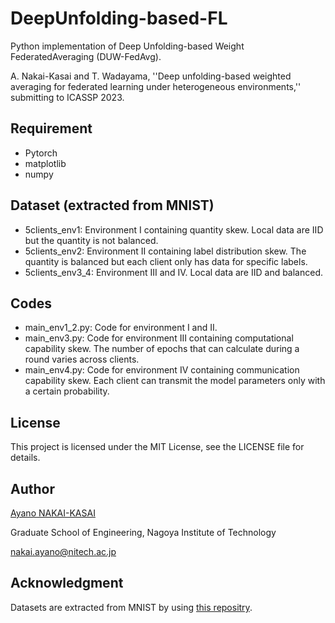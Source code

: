 # DeepUnfolding-based-FL
Python implementation of Deep Unfolding-based Weight FederatedAveraging (DUW-FedAvg).

A. Nakai-Kasai and T. Wadayama, ''Deep unfolding-based weighted averaging for federated learning under heterogeneous environments,'' submitting to ICASSP 2023.


## Requirement
- Pytorch
- matplotlib
- numpy

## Dataset (extracted from MNIST)
- 5clients_env1: Environment I containing quantity skew. Local data are IID but the quantity is not balanced.
- 5clients_env2: Environment II containing label distribution skew. The quantity is balanced but each client only has data for specific labels.
- 5clients_env3_4: Environment III and IV. Local data are IID and balanced.

## Codes
- main_env1_2.py: Code for environment I and II.
- main_env3.py: Code for environment III containing computational capability skew. The number of epochs that can calculate during a round varies across clients.
- main_env4.py: Code for environment IV containing communication capability skew. Each client can transmit the model parameters only with a certain probability.


## License
This project is licensed under the MIT License, see the LICENSE file for details.

## Author
[Ayano NAKAI-KASAI](https://sites.google.com/view/ayano-nakai/home/english)

Graduate School of Engineering, Nagoya Institute of Technology

nakai.ayano@nitech.ac.jp

## Acknowledgment
Datasets are extracted from MNIST by using [this repositry](https://github.com/TsingZ0/PFL-Non-IID).

